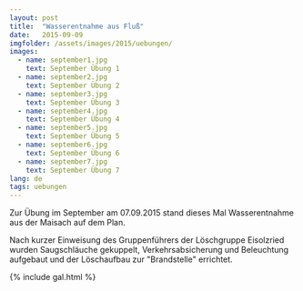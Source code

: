 ```yaml
---
layout: post
title:  "Wasserentnahme aus Fluß"
date:   2015-09-09
imgfolder: /assets/images/2015/uebungen/
images:
  - name: september1.jpg
    text: September Übung 1
  - name: september2.jpg
    text: September Übung 2
  - name: september3.jpg
    text: September Übung 3
  - name: september4.jpg
    text: September Übung 4
  - name: september5.jpg
    text: September Übung 5
  - name: september6.jpg
    text: September Übung 6
  - name: september7.jpg
    text: September Übung 7
lang: de
tags: uebungen
---
```


Zur Übung im September am 07.09.2015 stand dieses Mal Wasserentnahme aus der Maisach auf dem Plan.

Nach kurzer Einweisung des Gruppenführers der Löschgruppe Eisolzried wurden Saugschläuche gekuppelt, Verkehrsabsicherung und Beleuchtung aufgebaut und der Löschaufbau zur "Brandstelle" errichtet.

{% include gal.html %}

